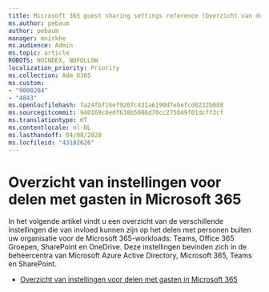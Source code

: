 ```yaml
---
title: Microsoft 365 guest sharing settings reference (Overzicht van de instellingen voor delen met gasten van Microsoft 365)
ms.author: pebaum
author: pebaum
manager: mnirkhe
ms.audience: Admin
ms.topic: article
ROBOTS: NOINDEX, NOFOLLOW
localization_priority: Priority
ms.collection: Adm_O365
ms.custom:
- "9000204"
- "4843"
ms.openlocfilehash: 7a24fbf16ef9207c431a6190dfebefcd0232b088
ms.sourcegitcommit: 940169c0edf638b5086d70cc275049f01dcff3cf
ms.translationtype: HT
ms.contentlocale: nl-NL
ms.lasthandoff: 04/08/2020
ms.locfileid: "43182626"
---
```

# <a name="microsoft-365-guest-sharing-settings-reference"></a>Overzicht van instellingen voor delen met gasten in Microsoft 365

In het volgende artikel vindt u een overzicht van de verschillende instellingen die van invloed kunnen zijn op het delen met personen buiten uw organisatie voor de Microsoft 365-workloads: Teams, Office 365 Groepen, SharePoint en OneDrive. Deze instellingen bevinden zich in de beheercentra van Microsoft Azure Active Directory, Microsoft 365, Teams en SharePoint.

- [Overzicht van instellingen voor delen met gasten in Microsoft 365](https://docs.microsoft.com/microsoft-365/solutions/microsoft-365-guest-settings?view=o365-worldwide)

